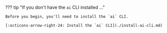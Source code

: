 ??? tip "If you don't have the `ai` CLI installed ..."

    Before you begin, you'll need to install the `ai` CLI.

    [:octicons-arrow-right-24: Install the `ai` CLI](./install-ai-cli.md)  
